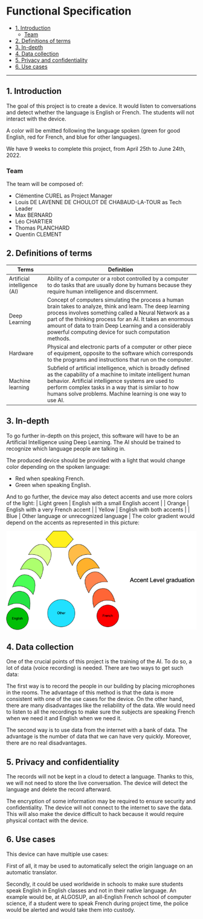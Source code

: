 # Functional Specification

- [1. Introduction](#1-introduction)
  - [Team](#team)
- [2. Definitions of terms](#2-definitions-of-terms)
- [3. In-depth](#3-in-depth)
- [4. Data collection](#4-data-collection)
- [5. Privacy and confidentiality](#5-privacy-and-confidentiality)
- [6. Use cases](#6-use-cases)

---



## 1. Introduction

The goal of this project is to create a device. It would listen to conversations and detect whether the language is English or French. The students will not interact with the device.

A color will be emitted following the language spoken (green for good English, red for French, and blue for other languages).

We have 9 weeks to complete this project, from April 25th to June 24th, 2022.

### Team

The team will be composed of:

- Clémentine CUREL as Project Manager
- Louis DE LAVENNE DE CHOULOT DE CHABAUD-LA-TOUR as Tech Leader
- Max BERNARD
- Léo CHARTIER
- Thomas PLANCHARD
- Quentin CLEMENT



## 2. Definitions of terms

| Terms | Definition |
| ----- | ---------- |
| Artificial intelligence (AI) | Ability of a computer or a robot controlled by a computer to do tasks that are usually done by humans because they require human intelligence and discernment. |
| Deep Learning | Concept of computers simulating the process a human brain takes to analyze, think and learn. The deep learning process involves something called a Neural Network as a part of the thinking process for an AI. It takes an enormous amount of data to train Deep Learning and a considerably powerful computing device for such computation methods. |
| Hardware | Physical and electronic parts of a computer or other piece of equipment, opposite to the software which corresponds to the programs and instructions that run on the computer. |
| Machine learning | Subfield of artificial intelligence, which is broadly defined as the capability of a machine to imitate intelligent human behavior. Artificial intelligence systems are used to perform complex tasks in a way that is similar to how humans solve problems. Machine learning is one way to use AI. |



## 3. In-depth

To go further in-depth on this project, this software will have to be an Artificial Intelligence using Deep Learning.
The AI should be trained to recognize which language people are talking in.

The produced device should be provided with a light that would change color depending on the spoken language:
- Red when speaking French.
- Green when speaking English.

And to go further, the device may also detect accents and use more colors of the light:
| Light green | English with a small English accent     |
| Orange      | English with a very French accent       |
| Yellow      | English with both accents               |
| Blue        | Other language or unrecognized language |
The color gradient would depend on the accents as represented in this picture:

<img src="./pictures/Color chart.png">



## 4. Data collection

One of the crucial points of this project is the training of the AI. To do so, a lot of data (voice recording) is needed.
There are two ways to get such data:

The first way is to record the people in our building by placing microphones in the rooms. The advantage of this method is that the data is more consistent with one of the use cases for the device.
On the other hand, there are many disadvantages like the reliability of the data. We would need to listen to all the recordings to make sure the subjects are speaking French when we need it and English when we need it.

The second way is to use data from the internet with a bank of data. The advantage is the number of data that we can have very quickly. Moreover, there are no real disadvantages.



## 5. Privacy and confidentiality

The records will not be kept in a cloud to detect a language. Thanks to this, we will not need to store the live conversation. The device will detect the language and delete the record afterward.

The encryption of some information may be required to ensure security and confidentiality. The device will not connect to the internet to save the data. This will also make the device difficult to hack because it would require physical contact with the device.



## 6. Use cases

This device can have multiple use cases:

First of all, it may be used to automatically select the origin language on an automatic translator.

Secondly, it could be used worldwide in schools to make sure students speak English in English classes and not in their native language.
An example would be, at ALGOSUP, an all-English French school of computer science, if a student were to speak French during project time, the police would be alerted and would take them into custody.
